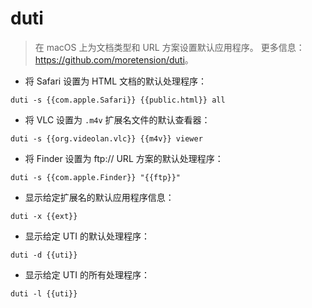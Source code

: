 # duti

> 在 macOS 上为文档类型和 URL 方案设置默认应用程序。
> 更多信息：<https://github.com/moretension/duti>。

- 将 Safari 设置为 HTML 文档的默认处理程序：

`duti -s {{com.apple.Safari}} {{public.html}} all`

- 将 VLC 设置为 `.m4v` 扩展名文件的默认查看器：

`duti -s {{org.videolan.vlc}} {{m4v}} viewer`

- 将 Finder 设置为 ftp:// URL 方案的默认处理程序：

`duti -s {{com.apple.Finder}} "{{ftp}}"`

- 显示给定扩展名的默认应用程序信息：

`duti -x {{ext}}`

- 显示给定 UTI 的默认处理程序：

`duti -d {{uti}}`

- 显示给定 UTI 的所有处理程序：

`duti -l {{uti}}`